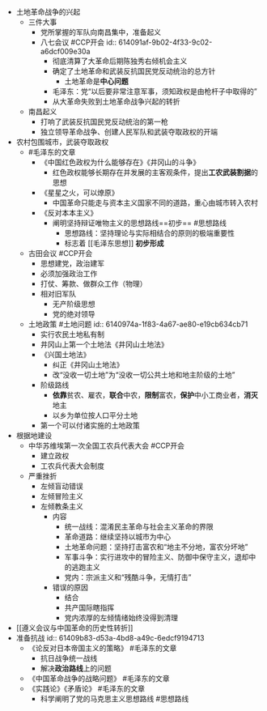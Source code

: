 - 土地革命战争的兴起
	- 三件大事
		- 党所掌握的军队向南昌集中，准备起义
		- 八七会议 #CCP开会 
		  id:: 614091af-9b02-4f33-9c02-a6dcf009e30a
			- 彻底清算了大革命后期陈独秀右倾机会主义
			- 确定了土地革命和武装反抗国民党反动统治的总方针
				- 土地革命是**中心问题**
			- 毛泽东：党“以后要非常注意军事，须知政权是由枪杆子中取得的”
			- 从大革命失败到土地革命战争兴起的转折
	- 南昌起义
		- 打响了武装反抗国民党反动统治的第一枪
		- 独立领导革命战争、创建人民军队和武装夺取政权的开端
- 农村包围城市，武装夺取政权
	- #毛泽东的文章
		- 《中国红色政权为什么能够存在》《井冈山的斗争》
			- 红色政权能够长期存在并发展的主客观条件，提出**工农武装割据**的思想
		- 《星星之火，可以燎原》
			- 中国革命只能走与资本主义国家不同的道路，重心由城市转入农村
		- 《反对本本主义》
			- 阐明坚持辩证唯物主义的思想路线==初步== #思想路线
				- 思想路线：坚持理论与实际相结合的原则的极端重要性
				- 标志着 [[毛泽东思想]] **初步形成**
	- 古田会议 #CCP开会
		- 思想建党，政治建军
		- 必须加强政治工作
		- 打仗、筹款、做群众工作（物理）
		- 相对旧军队
			- 无产阶级思想
			- 党的绝对领导
	- 土地政策 #土地问题
	  id:: 6140974a-1f83-4a67-ae80-e19cb634cb71
		- 实行农民土地私有制
		- 井冈山上第一个土地法《井冈山土地法》
		- 《兴国土地法》
			- 纠正《井冈山土地法》
			- 改“没收一切土地”为“没收一切公共土地和地主阶级的土地”
		- 阶级路线
			- **依靠**贫农、雇农，**联合**中农，**限制**富农，**保护**中小工商业者，**消灭**地主
			- 以乡为单位按人口平分土地
		- 第一个可以付诸实施的土地政策
- 根据地建设
	- 中华苏维埃第一次全国工农兵代表大会 #CCP开会
		- 建立政权
		- 工农兵代表大会制度
	- 严重挫折
		- 左倾盲动错误
		- 左倾冒险主义
		- 左倾教条主义
			- 内容
				- 统一战线：混淆民主革命与社会主义革命的界限
				- 革命道路：继续坚持以城市为中心
				- 土地革命问题：坚持打击富农和“地主不分地，富农分坏地”
				- 军事斗争：实行进攻中的冒险主义、防御中保守主义，退却中的逃跑主义
				- 党内：宗派主义和“残酷斗争，无情打击”
			- 错误的原因
				- 结合
				- 共产国际瞎指挥
				- 党内浓厚的左倾情绪始终没得到清理
- [[遵义会议与中国革命的历史性转折]]
- 准备抗战
  id:: 61409b83-d53a-4bd8-a49c-6edcf9194713
	- 《论反对日本帝国主义的策略》 #毛泽东的文章
		- 抗日战争统一战线
		- 解决**政治路线**上的问题
	- 《中国革命战争的战略问题》 #毛泽东的文章
	- 《实践论》《矛盾论》 #毛泽东的文章
		- 科学阐明了党的马克思主义思想路线 #思想路线